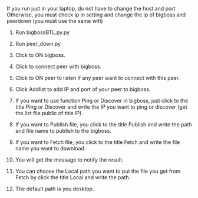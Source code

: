 If you run just in your laptop, do not have to change the host and port
Otherwise, you must check ip in setting and change the ip of bigboss and peerdown (you must use the same wifi)

1. Run bigbossBTL.py.py
2. Run peer_down.py
3. Click to ON bigboss.
4. Click to connect peer with bigboss.
5. Click to ON peer to listen if any peer want to connect with this peer.
6. Click Addlist to add IP and port of your peer to bigboss.

7. If you want to use function Ping or Discover in bigboss, just click to the title Ping or Discover and write the IP you want to ping or discover (get the list file public of this IP).
   
9. If you want to Publish file, you click to the title Publish and write the path and file name to publish to the bigboss.
   
10. If you want to Fetch file, you click to the title Fetch and write the file name you want to download.
11. You will get the message to notify the result.

12. You can choose the Local path you want to put the file you get from Fetch by click the title Local and write the path.
13. The default path is you desktop.
